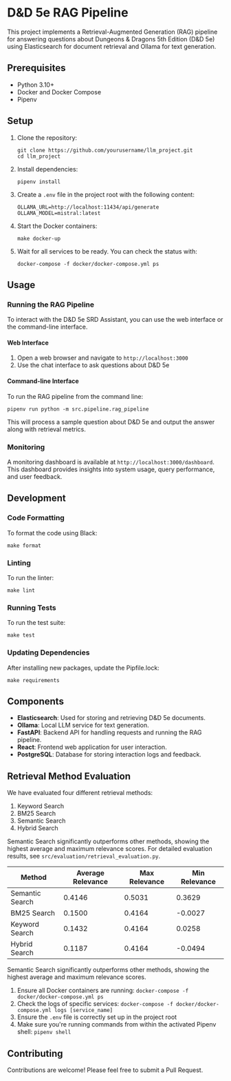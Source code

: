 # D&D 5e RAG Pipeline

This project implements a Retrieval-Augmented Generation (RAG) pipeline for answering questions about Dungeons & Dragons 5th Edition (D&D 5e) using Elasticsearch for document retrieval and Ollama for text generation.

## Prerequisites

- Python 3.10+
- Docker and Docker Compose
- Pipenv

## Setup

1. Clone the repository:
   ```
   git clone https://github.com/yourusername/llm_project.git
   cd llm_project
   ```

2. Install dependencies:
   ```
   pipenv install
   ```

3. Create a `.env` file in the project root with the following content:
   ```
   OLLAMA_URL=http://localhost:11434/api/generate
   OLLAMA_MODEL=mistral:latest
   ```

4. Start the Docker containers:
   ```
   make docker-up
   ```

5. Wait for all services to be ready. You can check the status with:
   ```
   docker-compose -f docker/docker-compose.yml ps
   ```

## Usage

### Running the RAG Pipeline

To interact with the D&D 5e SRD Assistant, you can use the web interface or the command-line interface.

#### Web Interface

1. Open a web browser and navigate to `http://localhost:3000`
2. Use the chat interface to ask questions about D&D 5e

#### Command-line Interface

To run the RAG pipeline from the command line:

```
pipenv run python -m src.pipeline.rag_pipeline
```

This will process a sample question about D&D 5e and output the answer along with retrieval metrics.

### Monitoring

A monitoring dashboard is available at `http://localhost:3000/dashboard`. This dashboard provides insights into system usage, query performance, and user feedback.

## Development

### Code Formatting

To format the code using Black:

```
make format
```

### Linting

To run the linter:

```
make lint
```

### Running Tests

To run the test suite:

```
make test
```

### Updating Dependencies

After installing new packages, update the Pipfile.lock:

```
make requirements
```

## Components

- **Elasticsearch**: Used for storing and retrieving D&D 5e documents.
- **Ollama**: Local LLM service for text generation.
- **FastAPI**: Backend API for handling requests and running the RAG pipeline.
- **React**: Frontend web application for user interaction.
- **PostgreSQL**: Database for storing interaction logs and feedback.

## Retrieval Method Evaluation

We have evaluated four different retrieval methods:

1. Keyword Search
2. BM25 Search
3. Semantic Search
4. Hybrid Search

Semantic Search significantly outperforms other methods, showing the highest average and maximum relevance scores. For detailed evaluation results, see `src/evaluation/retrieval_evaluation.py`.

| Method         | Average Relevance | Max Relevance | Min Relevance |
|----------------|-------------------|---------------|---------------|
| Semantic Search| 0.4146            | 0.5031        | 0.3629        |
| BM25 Search    | 0.1500            | 0.4164        | -0.0027       |
| Keyword Search | 0.1432            | 0.4164        | 0.0258        |
| Hybrid Search  | 0.1187            | 0.4164        | -0.0494       |

Semantic Search significantly outperforms other methods, showing the highest average and maximum relevance scores.

1. Ensure all Docker containers are running: `docker-compose -f docker/docker-compose.yml ps`
2. Check the logs of specific services: `docker-compose -f docker/docker-compose.yml logs [service_name]`
3. Ensure the `.env` file is correctly set up in the project root
4. Make sure you're running commands from within the activated Pipenv shell: `pipenv shell`

## Contributing

Contributions are welcome! Please feel free to submit a Pull Request.

